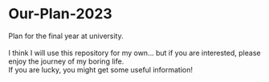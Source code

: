 # Our-Plan-2023
Plan for the final year at university. </br></br>
I think I will use this repository for my own... but if you are interested, please enjoy the journey of my boring life.
</br>
If you are lucky, you might get some useful information!
